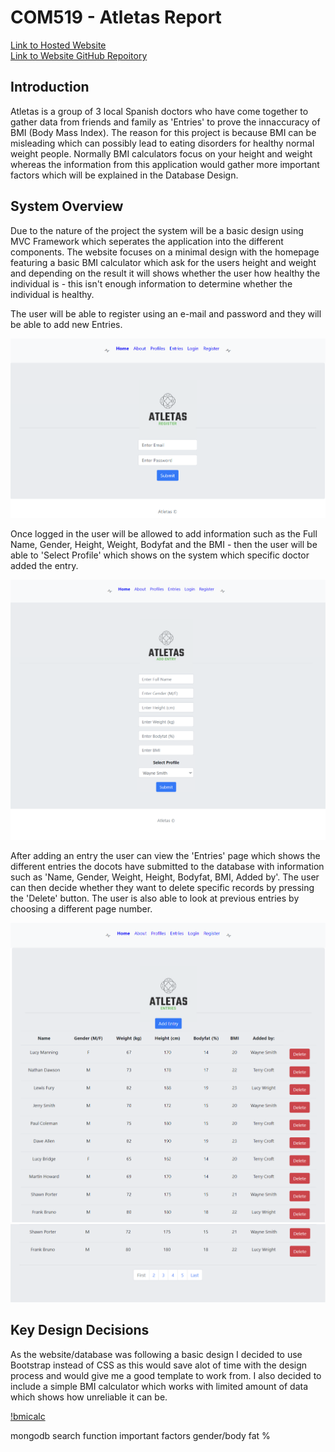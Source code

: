 # COM519 - Atletas Report
[Link to Hosted Website](https://frozen-dawn-51894.herokuapp.com/) <br>
[Link to Website GitHub Repoitory](https://github.com/KJafro/COM_519_Kurt) <br>


## Introduction
Atletas is a group of 3 local Spanish doctors who have come together to gather data from friends and family as 'Entries' to prove the innaccuracy of BMI (Body Mass Index). The reason for this project is because
BMI can be misleading which can possibly lead to eating disorders for healthy normal weight people. Normally BMI calculators focus on your height and weight whereas the information from this application would 
gather more important factors which will be explained in the Database Design. 

## System Overview
Due to the nature of the project the system will be a basic design using MVC Framework which seperates the application into the different components. The website focuses on a minimal design with the homepage featuring a basic BMI calculator which ask for the users height and weight and depending on the result it will shows whether the user how healthy the individual is - this isn't enough information to determine whether the individual is healthy. 

The user will be able to register using an e-mail and password and they will be able to add new Entries. 

![Register](/public/images/reg.PNG)

Once logged in the user will be allowed to
add information such as the Full Name, Gender, Height, Weight, Bodyfat and the BMI - then the user will be able to 'Select Profile' which shows on the system which specific doctor added the entry. 

![CreateEntry](/public/images/createentry.PNG)


After adding an entry the user can view the 'Entries' page which shows the different entries the docots have submitted to the database with information such as 'Name, Gender, Weight, Height, Bodyfat, BMI, Added by'. The user can then decide whether they want to delete specific records by pressing the 'Delete' button. The user is also able to look at previous entries by choosing a different page number.

![Entries](/public/images/entries1.PNG)
![Entries_](/public/images/entries2.PNG)

## Key Design Decisions
As the website/database was following a basic design I decided to use Bootstrap instead of CSS as this would save alot of time with the design process and would give me a good template to work from. I also decided to include a simple BMI calculator which works with limited amount of data which shows how unreliable it can be.  

[!bmicalc](/public/images/bmicalc.PNG)


mongodb search function
important factors gender/body fat %
